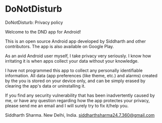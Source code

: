 # DoNotDisturb



DoNotDisturb: Privacy policy

Welcome to the DND app for Android!

This is an open source Android app developed by Siddharth and other contributors. The app is also available on Google Play.

As an avid Android user myself, I take privacy very seriously. I know how irritating it is when apps collect your data without your knowledge.

I have not programmed this app to collect any personally identifiable information. All data (app preferences (like theme, etc.) and alarms) created by the you is stored on your device only, and can be simply erased by clearing the app's data or uninstalling it.

If you find any security vulnerability that has been inadvertently caused by me, or have any question regarding how the app protectes your privacy, please send me an email and I will surely try to fix it/help you.

Siddharth Sharma.
New Delhi, India.
siddharthsharma24.7.360@gmail.com
